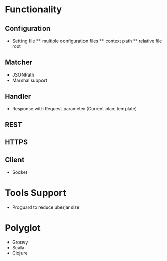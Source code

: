 # Functionality

## Configuration
* Setting file
** multiple configuration files
** context path
** relative file root

## Matcher
* JSONPath
* Marshal support

## Handler
* Response with Request parameter (Current plan: template)

## REST

## HTTPS

## Client
* Socket

# Tools Support
* Proguard to reduce uberjar size

# Polyglot
* Groovy
* Scala
* Clojure